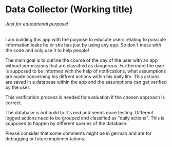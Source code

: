 # Data Collector (Working title)
###### Just for educational purpose!

I am building this app with the purpose to educate users relating to possible information leaks he or she has just by using any app.
So don´t mess with the code and only use it to help people!

The main goal is to outline the course of the day of the user with an app without permissions that are classified as dangerous.
Furthermore the user is supposed to be informed with the help of notifications, what assumptions are made concerning his diffrent actions within his daily life.
This actions are saved in a database within the app and the assumptions can get verified by the user.

This verification process is needed for evaluation if the chosen approach is correct.

The database is not build to it´s end and needs more testing.
Different logged actions need to be grouped and classified as "daily actions". This is supposed to happen by different queries of the database.

Please consider that some comments might be in german and are for debugging or future implementations.
